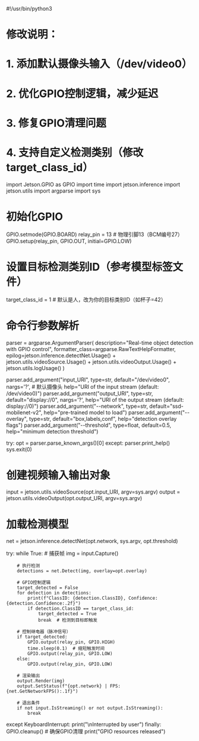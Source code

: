 #!/usr/bin/python3
#
# 修改说明：
# 1. 添加默认摄像头输入（/dev/video0）
# 2. 优化GPIO控制逻辑，减少延迟
# 3. 修复GPIO清理问题
# 4. 支持自定义检测类别（修改target_class_id）

import Jetson.GPIO as GPIO
import time
import jetson.inference
import jetson.utils
import argparse
import sys

# 初始化GPIO
GPIO.setmode(GPIO.BOARD)
relay_pin = 13  # 物理引脚13（BCM编号27）
GPIO.setup(relay_pin, GPIO.OUT, initial=GPIO.LOW)

# 设置目标检测类别ID（参考模型标签文件）
target_class_id = 1  # 默认是人，改为你的目标类别ID（如杯子=42）

# 命令行参数解析
parser = argparse.ArgumentParser(
    description="Real-time object detection with GPIO control",
    formatter_class=argparse.RawTextHelpFormatter,
    epilog=jetson.inference.detectNet.Usage() +
    jetson.utils.videoSource.Usage() + jetson.utils.videoOutput.Usage() + jetson.utils.logUsage()
)

parser.add_argument("input_URI", type=str, default="/dev/video0", nargs='?',  # 默认摄像头
                    help="URI of the input stream (default: /dev/video0)")
parser.add_argument("output_URI", type=str, default="display://0", nargs='?',
                    help="URI of the output stream (default: display://0)")
parser.add_argument("--network", type=str, default="ssd-mobilenet-v2",
                    help="pre-trained model to load")
parser.add_argument("--overlay", type=str, default="box,labels,conf",
                    help="detection overlay flags")
parser.add_argument("--threshold", type=float, default=0.5,
                    help="minimum detection threshold")

try:
    opt = parser.parse_known_args()[0]
except:
    parser.print_help()
    sys.exit(0)

# 创建视频输入输出对象
input = jetson.utils.videoSource(opt.input_URI, argv=sys.argv)
output = jetson.utils.videoOutput(opt.output_URI, argv=sys.argv)

# 加载检测模型
net = jetson.inference.detectNet(opt.network, sys.argv, opt.threshold)

try:
    while True:
        # 捕获帧
        img = input.Capture()

        # 执行检测
        detections = net.Detect(img, overlay=opt.overlay)
        
        # GPIO控制逻辑
        target_detected = False
        for detection in detections:
            print(f"ClassID: {detection.ClassID}, Confidence: {detection.Confidence:.2f}")
            if detection.ClassID == target_class_id:
                target_detected = True
                break  # 检测到目标即触发

        # 控制继电器（脉冲信号）
        if target_detected:
            GPIO.output(relay_pin, GPIO.HIGH)
            time.sleep(0.1)  # 缩短触发时间
            GPIO.output(relay_pin, GPIO.LOW)
        else:
            GPIO.output(relay_pin, GPIO.LOW)

        # 渲染输出
        output.Render(img)
        output.SetStatus(f"{opt.network} | FPS: {net.GetNetworkFPS():.1f}")

        # 退出条件
        if not input.IsStreaming() or not output.IsStreaming():
            break

except KeyboardInterrupt:
    print("\nInterrupted by user")
finally:
    GPIO.cleanup()  # 确保GPIO清理
    print("GPIO resources released")
